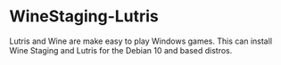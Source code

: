 # WineStaging-Lutris
Lutris and Wine are make easy to play Windows games. This can install Wine Staging and Lutris for the Debian 10 and based distros.
